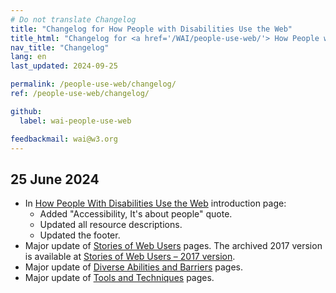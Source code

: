 ```yaml
---
# Do not translate Changelog
title: "Changelog for How People with Disabilities Use the Web"
title_html: "Changelog for <a href='/WAI/people-use-web/'> How People with Disabilities Use the Web</a>"
nav_title: "Changelog"
lang: en
last_updated: 2024-09-25

permalink: /people-use-web/changelog/
ref: /people-use-web/changelog/

github:
  label: wai-people-use-web

feedbackmail: wai@w3.org
---
```


## 25 June 2024

- In [How People With Disabilities Use the Web](/people-use-web/) introduction page:
  - Added "Accessibility, It's about people" quote.
  - Updated all resource descriptions.
  - Updated the footer.
- Major update of [Stories of Web Users](/people-use-web/user-stories/) pages. The archived 2017 version is available at [Stories of Web Users – 2017 version](/people-use-web/user-stories/archived/).
- Major update of [Diverse Abilities and Barriers](/people-use-web/abilities-barriers/) pages.
- Major update of [Tools and Techniques](/people-use-web/tools-techniques/) pages.